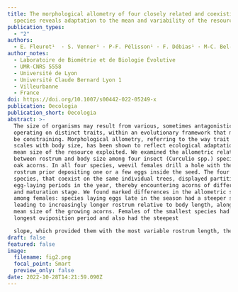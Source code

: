 ```yaml
---
title: The morphological allometry of four closely related and coexisting insect
  species reveals adaptation to the mean and variability of the resource size
publication_types:
  - "2"
authors:
  - E. Fleurot¹  · S. Venner¹ · P‑F. Pélisson¹ · F. Débias¹ · M‑C. Bel‑Venner¹
author_notes:
  - Laboratoire de Biométrie et de Biologie Évolutive
  - UMR‑CNRS 5558
  - Université de Lyon
  - Université Claude Bernard Lyon 1
  - Villeurbanne
  - France
doi: https://doi.org/10.1007/s00442-022-05249-x
publication: Oecologia
publication_short: Oecologia
abstract: >-
  The size of organisms may result from various, sometimes antagonistic forces
  operating on distinct traits, within an evolutionary framework that may also
  be constraining. Morphological allometry, referring to the way trait size
  scales with body size, has been shown to reflect ecological adaptation to the
  mean size of the resource exploited. We examined the allometric relationships
  between rostrum and body size among four insect (Curculio spp.) specialists of
  oak acorns. In all four species, weevil females drill a hole with their
  rostrum prior depositing one or a few eggs inside the seed. The four weevil
  species, that coexist on the same individual trees, displayed partitioned
  egg-laying periods in the year, thereby encountering acorns of different size
  and maturation stage. We found marked differences in the allometric slope
  among females: species laying eggs late in the season had a steeper slope,
  leading to increasingly longer rostrum relative to body length, along with the
  mean size of the growing acorns. Females of the smallest species had the
  longest oviposition period and also had the steepest

  slope, which provided them with the most variable rostrum length, thereby matching the variable size of the resource through time. Our work highlights the need to consider not only the average size but also the degree of variability in resource size to understand the adaptive value of allometric relationships.
draft: false
featured: false
image:
  filename: fig2.png
  focal_point: Smart
  preview_only: false
date: 2022-10-28T14:21:59.090Z
---
```

